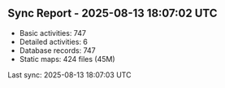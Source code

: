 ## Sync Report - 2025-08-13 18:07:02 UTC

- Basic activities: 747
- Detailed activities: 6
- Database records: 747
- Static maps: 424 files (45M)

Last sync: 2025-08-13 18:07:03 UTC
